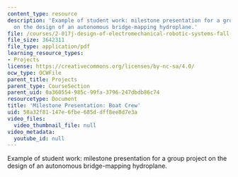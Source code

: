```yaml
---
content_type: resource
description: 'Example of student work: milestone presentation for a group project
  on the design of an autonomous bridge-mapping hydroplane.'
file: /courses/2-017j-design-of-electromechanical-robotic-systems-fall-2009/58a32f81147e6fbe685ddff8ee8d7e3a_MIT2_017JF09_sw2_milstone.pdf
file_size: 3642311
file_type: application/pdf
learning_resource_types:
- Projects
license: https://creativecommons.org/licenses/by-nc-sa/4.0/
ocw_type: OCWFile
parent_title: Projects
parent_type: CourseSection
parent_uid: 0a360554-985c-99fa-3796-247dbdb86c74
resourcetype: Document
title: 'Milestone Presentation: Boat Crew'
uid: 58a32f81-147e-6fbe-685d-dff8ee8d7e3a
video_files:
  video_thumbnail_file: null
video_metadata:
  youtube_id: null
---
```

Example of student work: milestone presentation for a group project on the design of an autonomous bridge-mapping hydroplane.